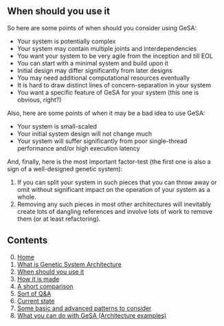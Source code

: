 
## When should you use it

So here are some points of when should you consider using GeSA:

* Your system is potentially complex
* Your system may contain multiple joints and interdependencies
* You want your system to be very agile from the inception and till EOL
* You can start with a minimal system and build upon it
* Initial design may differ significantly from later designs
* You may need additional computational resources eventually
* It is hard to draw distinct lines of concern-separation in your system
* You want a specific feature of GeSA for your system (this one is obvious,
  right?)

Also, here are some points of when it may be a bad idea to use GeSA:

* Your system is small-scaled
* Your initial system design will not change much
* Your system will suffer significantly from poor single-thread performance
  and/or high execution latency

And, finally, here is the most important factor-test (the first one is also a
sign of a well-designed genetic system):

1. If you can split your system in such pieces that you can throw away or omit
  without significant impact on the operation of your system as a whole.
2. Removing any such pieces in most other architectures will inevitably create
  lots of dangling references and involve lots of work to remove them (or at
  least refactoring).

## Contents

0. [Home](/README.md)
1. [What is Genetic System Architecture](/docs/GeSA%20Introduction.md)
2. [When should you use it](/docs/GeSA%20Usage.md)
3. [How it is made](/docs/GeSA%20Structure.md)
4. [A short comparison](/docs/GeSA%20Comparison.md)
5. [Sort of Q&A](/docs/GeSA%20QnA.md)
6. [Current state](/docs/GeSA%20State.md)
7. [Some basic and advanced patterns to consider](/docs/GeSA%20Patterns.md)
8. [What you can do with GeSA (Architecture examples)](/docs/GeSA%20Examples.md)

